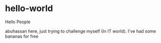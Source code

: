 # hello-world

Hello People

abuhassan here, just trying to challenge myself (In IT world).
I've had some bananas for free

